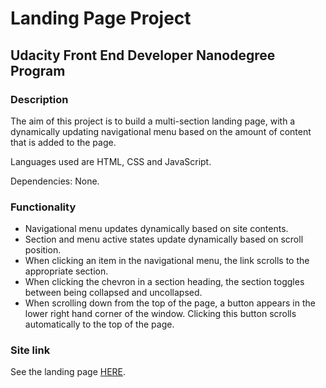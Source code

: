 # Landing Page Project
## Udacity Front End Developer Nanodegree Program

### Description
The aim of this project is to build a multi-section landing page, with a dynamically updating navigational menu based on the amount of content that is added to the page.

Languages used are HTML, CSS and JavaScript.

Dependencies: None.

### Functionality
* Navigational menu updates dynamically based on site contents.
* Section and menu active states update dynamically based on scroll position.
* When clicking an item in the navigational menu, the link scrolls to the appropriate section.
* When clicking the chevron in a section heading, the section toggles between being collapsed and uncollapsed.
* When scrolling down from the top of the page, a button appears in the lower right hand corner of the window. Clicking this button scrolls automatically to the top of the page.

### Site link
See the landing page [HERE](https://axelpilot.github.io/landing-page/).
